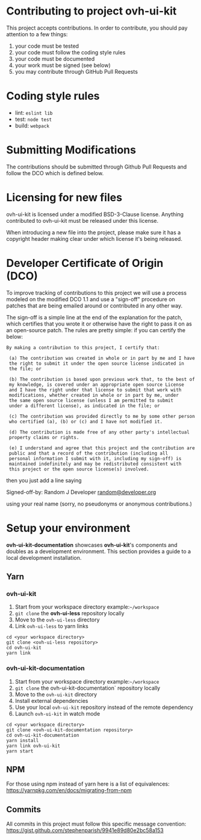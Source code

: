 # Contributing to project ovh-ui-kit

This project accepts contributions. In order to contribute, you should
pay attention to a few things:

1. your code must be tested
2. your code must follow the coding style rules
3. your code must be documented
4. your work must be signed (see below)
5. you may contribute through GitHub Pull Requests

# Coding style rules

* lint: `eslint lib`
* test: `node test`
* build: `webpack`

# Submitting Modifications

The contributions should be submitted through Github Pull Requests and
follow the DCO which is defined below.

# Licensing for new files

ovh-ui-kit is licensed under a modified BSD-3-Clause license. Anything
contributed to ovh-ui-kit must be released under this license.

When introducing a new file into the project, please make sure it has a
copyright header making clear under which license it's being released.

# Developer Certificate of Origin (DCO)

To improve tracking of contributions to this project we will use a
process modeled on the modified DCO 1.1 and use a "sign-off" procedure
on patches that are being emailed around or contributed in any other
way.

The sign-off is a simple line at the end of the explanation for the
patch, which certifies that you wrote it or otherwise have the right
to pass it on as an open-source patch.  The rules are pretty simple:
if you can certify the below:

```
By making a contribution to this project, I certify that:

 (a) The contribution was created in whole or in part by me and I have
 the right to submit it under the open source license indicated in
 the file; or

 (b) The contribution is based upon previous work that, to the best of
 my knowledge, is covered under an appropriate open source License
 and I have the right under that license to submit that work with
 modifications, whether created in whole or in part by me, under
 the same open source license (unless I am permitted to submit
 under a different license), as indicated in the file; or

 (c) The contribution was provided directly to me by some other person
 who certified (a), (b) or (c) and I have not modified it.

 (d) The contribution is made free of any other party's intellectual
 property claims or rights.

 (e) I understand and agree that this project and the contribution are
 public and that a record of the contribution (including all
 personal information I submit with it, including my sign-off) is
 maintained indefinitely and may be redistributed consistent with
 this project or the open source license(s) involved.
```

then you just add a line saying

Signed-off-by: Random J Developer <random@developer.org>

using your real name (sorry, no pseudonyms or anonymous contributions.)


# Setup your environment

**ovh-ui-kit-documentation** showcases **ovh-ui-kit**'s components and
doubles as a development environment. This section provides a guide to
a local development installation.

## Yarn

### ovh-ui-kit

1. Start from your workspace directory
    example:`~/workspace`
2. `git clone` the **ovh-ui-less** repository locally
3. Move to the `ovh-ui-less` directory
4. Link `ovh-ui-less` to yarn links

```
cd <your workspace directory>
git clone <ovh-ui-less repository>
cd ovh-ui-kit
yarn link
```

### ovh-ui-kit-documentation

1. Start from your workspace directory
    example:`~/workspace`
2. `git clone` the ovh-ui-kit-documentation` repository locally
3. Move to the `ovh-ui-kit` directory
4. Install external dependencies
5. Use your local `ovh-ui-kit` repository instead of the remote dependency
6. Launch `ovh-ui-kit` in watch mode

```
cd <your workspace directory>
git clone <ovh-ui-kit-documentation repository>
cd ovh-ui-kit-documentation
yarn install
yarn link ovh-ui-kit
yarn start
```

## NPM

For those using npm instead of yarn here is a list of equivalences: <https://yarnpkg.com/en/docs/migrating-from-npm>

## Commits

All commits in this project must follow this specific message convention: <https://gist.github.com/stephenparish/9941e89d80e2bc58a153>

